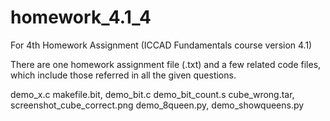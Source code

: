 # homework_4.1_4
For 4th Homework Assignment (ICCAD Fundamentals course version 4.1)

There are one homework assignment file (.txt) and a few related code files, which include those referred in all the given questions.

demo_x.c
makefile.bit, demo_bit.c demo_bit_count.s
cube_wrong.tar, screenshot_cube_correct.png
demo_8queen.py, demo_showqueens.py
